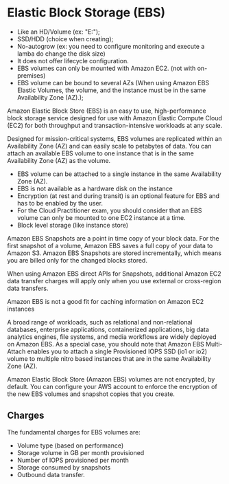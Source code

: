 # Elastic Block Storage (EBS)

- Like an HD/Volume (ex: "E:\");
- SSD/HDD (choice when creating);
- No-autogrow (ex: you need to configure monitoring and execute a lamba do change the disk size)
- It does not offer lifecycle configuration.
- EBS volumes can only be mounted with Amazon EC2. (not with on-premises)
- EBS volume can be bound to several AZs (When using Amazon EBS Elastic Volumes, the volume, and the instance must be in the same Availability Zone (AZ).);

Amazon Elastic Block Store (EBS) is an easy to use, high-performance block storage service designed for use with Amazon Elastic Compute Cloud (EC2) for both throughput and transaction-intensive workloads at any scale.

Designed for mission-critical systems, EBS volumes are replicated within an Availability Zone (AZ) and can easily scale to petabytes of data. You can attach an available EBS volume to one instance that is in the same Availability Zone (AZ) as the volume.

- EBS volume can be attached to a single instance in the same Availability Zone (AZ).
- EBS is not available as a hardware disk on the instance
- Encryption (at rest and during transit) is an optional feature for EBS and has to be enabled by the user.
- For the Cloud Practitioner exam, you should consider that an EBS volume can only be mounted to one EC2 instance at a time.
- Block level storage (like instance store)

Amazon EBS Snapshots are a point in time copy of your block data. For the first snapshot of a volume, Amazon EBS saves a full copy of your data to Amazon S3. Amazon EBS Snapshots are stored incrementally, which means you are billed only for the changed blocks stored.

When using Amazon EBS direct APIs for Snapshots, additional Amazon EC2 data transfer charges will apply only when you use external or cross-region data transfers.

Amazon EBS is not a good fit for caching information on Amazon EC2 instances

A broad range of workloads, such as relational and non-relational databases, enterprise applications, containerized applications, big data analytics engines, file systems, and media workflows are widely deployed on Amazon EBS. As a special case, you should note that Amazon EBS Multi-Attach enables you to attach a single Provisioned IOPS SSD (io1 or io2) volume to multiple nitro based instances that are in the same Availability Zone (AZ).

Amazon Elastic Block Store (Amazon EBS) volumes are not encrypted, by default. You can configure your AWS account to enforce the encryption of the new EBS volumes and snapshot copies that you create.

## Charges

The fundamental charges for EBS volumes are:

- Volume type (based on performance)
- Storage volume in GB per month provisioned
- Number of IOPS provisioned per month
- Storage consumed by snapshots
- Outbound data transfer.
